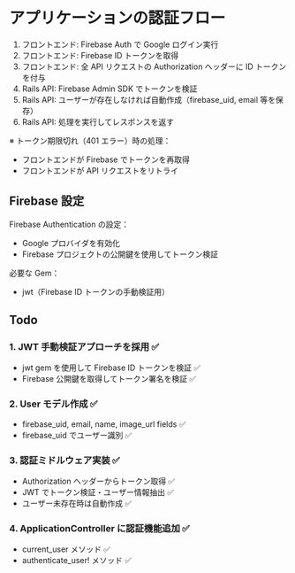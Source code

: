 # アプリケーションの認証フロー

1. フロントエンド: Firebase Auth で Google ログイン実行
2. フロントエンド: Firebase ID トークンを取得
3. フロントエンド: 全 API リクエストの Authorization ヘッダーに ID トークンを付与
4. Rails API: Firebase Admin SDK でトークンを検証
5. Rails API: ユーザーが存在しなければ自動作成（firebase_uid, email 等を保存）
6. Rails API: 処理を実行してレスポンスを返す

※ トークン期限切れ（401 エラー）時の処理：

- フロントエンドが Firebase でトークンを再取得
- フロントエンドが API リクエストをリトライ

## Firebase 設定

Firebase Authentication の設定：

- Google プロバイダを有効化
- Firebase プロジェクトの公開鍵を使用してトークン検証

必要な Gem：

- jwt（Firebase ID トークンの手動検証用）

## Todo

### 1. JWT 手動検証アプローチを採用 ✅

- jwt gem を使用して Firebase ID トークンを検証 ✅
- Firebase 公開鍵を取得してトークン署名を検証 ✅

### 2. User モデル作成 ✅

- firebase_uid, email, name, image_url fields ✅
- firebase_uid でユーザー識別 ✅

### 3. 認証ミドルウェア実装 ✅

- Authorization ヘッダーからトークン取得 ✅
- JWT でトークン検証・ユーザー情報抽出 ✅
- ユーザー未存在時は自動作成 ✅

### 4. ApplicationController に認証機能追加 ✅

- current_user メソッド ✅
- authenticate_user! メソッド ✅
